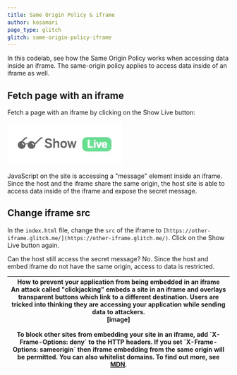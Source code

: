 ```yaml
---
title: Same Origin Policy & iframe
author: kosamari
page_type: glitch
glitch: same-origin-policy-iframe
---
```


In this codelab, see how the Same Origin Policy works when accessing data inside
an iframe. The same-origin policy applies to access data inside of an iframe as
well.

## Fetch page with an iframe

Fetch a page with an iframe by clicking on the Show Live button:

![image](./show-live.png)

JavaScript on the site is accessing a "message" element inside an iframe. Since
the host and the iframe share the same origin, the host site is able to access
data inside of the iframe and expose the secret message.

## Change iframe src

In the `index.html` file, change the `src` of the iframe to
`[https://other-iframe.glitch.me/](https://other-iframe.glitch.me/)`. Click on
the Show Live button again.

Can the host still access the secret message? No. Since the host and embed
iframe do not have the same origin, access to data is restricted. 

<table>
<thead>
<tr>
<th><strong>How to prevent your application from being embedded in an
iframe</strong><br>
An attack called "clickjacking" embeds a site in an iframe and
overlays transparent buttons which link to a different destination. Users
are tricked into thinking they are accessing your application while sending
data to attackers. <br>
[image]<br>
<br>
To block other sites from embedding your site in an iframe, add
`X-Frame-Options: deny` to the HTTP headers. If you set `X-Frame-Options:
sameorigin` then iframe embedding from the same origin will be permitted.
You can also whitelist domains. To find out more, see <a
href="https://developer.mozilla.org/en-US/docs/Web/HTTP/Headers/X-Frame-Options
 ">MDN</a>.</th>
</tr>
</thead>
<tbody>
</tbody>
</table>